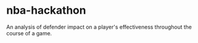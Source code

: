 # nba-hackathon

An analysis of defender impact on a player's effectiveness throughout the course of a game.

